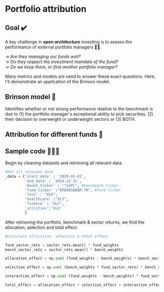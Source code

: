 # Portfolio attribution

## Goal ✔️

A key challenge in **_open architecture_** investing is to assess the performance of external portfolio managers 🤔💭.

*→ Are they managing our funds well?\
→ Do they respect the investment mandate of the fund?\
→ Do we keep them, or find another portfolio manager?*

 Many metrics and models are used to answer these exact questions. Here, I'll demonstrate an application of the Brinson model.

## Brinson model 🧱

Identifies whether or not strong performance relative to the benchmark is due to (1) the portfolio manager's exceptional ability to pick securities, (2) their decision to overweight or underweight sectors or (3) BOTH.

## Attribution for different funds 🏦



## Sample code 👩🏻‍💻

Begin by cleaning datasets and retrieving all relevant data.
```python
#Get all relevant data
_data = {'start_date' : '2020-01-01',
         'end_date' : '2024-12-31',
         'bench_ticker' : "^GSPC", #benchmark ticker
         'fund_ticker' :"0P0001N8QM.TO", #fund ticker
         'tech' : "XLK", 
         'healthcare' :"XLV",
         'finance' : "XLF",
         'utilities':'XLU'
         }
```
After retrieving the portfolio, benchmark & sector returns, we find the allocation, selection and total effect.
```python
#Calculate allocation, selection & total effect

fund_sector_rets = sector_rets.mean() * fund_weights
bench_sector_rets = sector_rets.mean() * bench_weights

allocation_effect = np.sum( (fund_weights - bench_weights) * bench_sector_rets)

selection_effect = np.sum( (bench_weights * fund_sector_rets) * bench_sector_rets)

interaction_effect = np.sum( (fund_weights - bench_weights) * fund_sector_rets - bench_sector_rets)

total_effect = allocation_effect + selection_effect + interaction_effect
```

